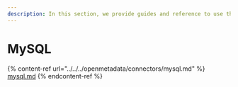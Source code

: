 ```yaml
---
description: In this section, we provide guides and reference to use the MySQL connector.
---
```


# MySQL

{% content-ref url="../../../openmetadata/connectors/mysql.md" %}
[mysql.md](../../../openmetadata/connectors/mysql.md)
{% endcontent-ref %}
